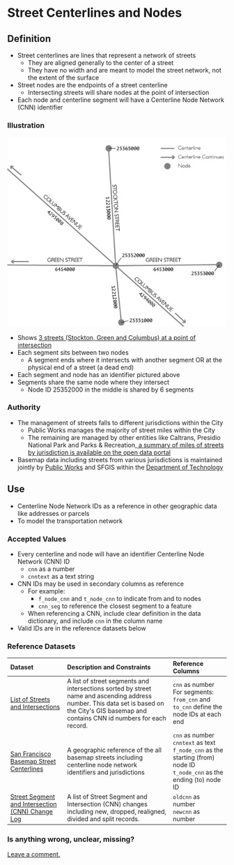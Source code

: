 # Street Centerlines and Nodes

## Definition
* Street centerlines are lines that represent a network of streets
  * They are aligned generally to the center of a street
  * They have no width and are meant to model the street network, not the extent of the surface
* Street nodes are the endpoints of a street centerline
  * Intersecting streets will share nodes at the point of intersection
* Each node and centerline segment will have a Centerline Node Network (CNN) identifier
  
### Illustration

![](/assets/centerlines.png)

* Shows [3 streets (Stockton, Green and Columbus) at a point of intersection](https://www.google.com/maps/place/Columbus+Ave,+San+Francisco,+CA/@37.7994684,-122.4110987,17z/data=!3m1!4b1!4m5!3m4!1s0x808580f1647b2e89:0x86c455ca839e70f5!8m2!3d37.7994642!4d-122.40891)
* Each segment sits between two nodes
  * A segment ends where it intersects with another segment OR at the physical end of a street (a dead end)
* Each segment and node has an identifier pictured above
* Segments share the same node where they intersect
  * Node ID 25352000 in the middle is shared by 6 segments


### Authority

* The management of streets falls to different jurisdictions within the City
  * Public Works manages the majority of street miles within the City 
  * The remaining are managed by other entities like Caltrans, Presidio National Park and Parks & Recreation,[ a summary of miles of streets by jurisdiction is available on the open data portal](https://data.sfgov.org/City-Infrastructure/Miles-Of-Streets/5s76-j52p)
* Basemap data including streets from various jurisdictions is maintained jointly by [Public Works](http://sfpublicworks.org/) and SFGIS within the [Department of Technology](http://tech.sfgov.org/)

## Use

* Centerline Node Network IDs as a reference in other geographic data like addresses or parcels
* To model the transportation network

### Accepted Values
* Every centerline and node will have an identifier Centerline Node Network (CNN) ID 
  * `cnn` as a number
  * `cnntext` as a text string
* CNN IDs may be used in secondary columns as reference
  * For example:
    * `f_node_cnn` and `t_node_cnn` to indicate from and to nodes
    * `cnn_seg` to reference the closest segment to a feature
  * When referencing a CNN, include clear definition in the data dictionary, and include `cnn` in the column name
* Valid IDs are in the reference datasets below

### Reference Datasets
| Dataset | Description and Constraints | Reference Columns |
| :--- | :--- | :--- |
| [List of Streets and Intersections](https://data.sfgov.org/Geographic-Locations-and-Boundaries/List-of-Streets-and-Intersections/pu5n-qu5c) | A list of street segments and intersections sorted by street name and ascending address number. This data set is based on the City's GIS basemap and contains CNN id numbers for each record. | `cnn` as number <br> For segments: `from_cnn` and `to_cnn` define the node IDs at each end |
| [San Francisco Basemap Street Centerlines](hhttps://data.sfgov.org/Geographic-Locations-and-Boundaries/Street-Names/6d9h-4u5v) | A geographic reference of the all basemap streets including centerline node network identifiers and jurisdictions | `cnn` as number <br> `cnntext` as text <br>`f_node_cnn` as the starting (from) node ID <br> `t_node_cnn` as the ending (to) node ID |
| [Street Segment and Intersection (CNN) Change Log](https://data.sfgov.org/Geographic-Locations-and-Boundaries/Street-Segment-and-Intersection-CNN-Change-Log/amiw-iisi) | A list of Street Segment and Intersection (CNN) changes including new, dropped, realigned, divided and split records. | `oldcnn` as number <br> `newcnn` as number|

### Is anything wrong, unclear, missing?

[Leave a comment.](https://github.com/DataSF/draft-publishing-standards/issues/new?title=Comment:Street-Centerlines-and-Nodes&body=Comment:Street-Centerlines-and-Nodes)



